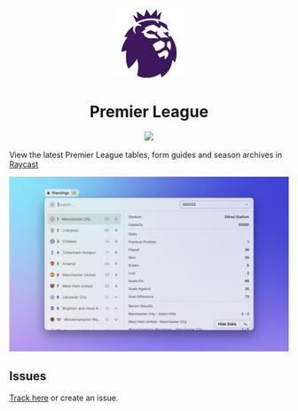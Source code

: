 <p align="center">
  <img src="assets/icon.png" height="128">
  <h1 align="center">Premier League</h1>
</p>

<p align="center">
  <a title="Install Premier League Raycast Extension" href="https://www.raycast.com/anhthang/premier-league#install">
    <img style="height: 64px" src="https://assets.raycast.com/anhthang/premier-league/install_button@2x.png" height="64">
  </a>
</p

View the latest Premier League tables, form guides and season archives in [Raycast](https://raycast.com/)

![Example](./metadata/epl-01.png)

## Issues

[Track here](https://github.com/anhthang/raycast-premier-league/issues) or create an issue.
